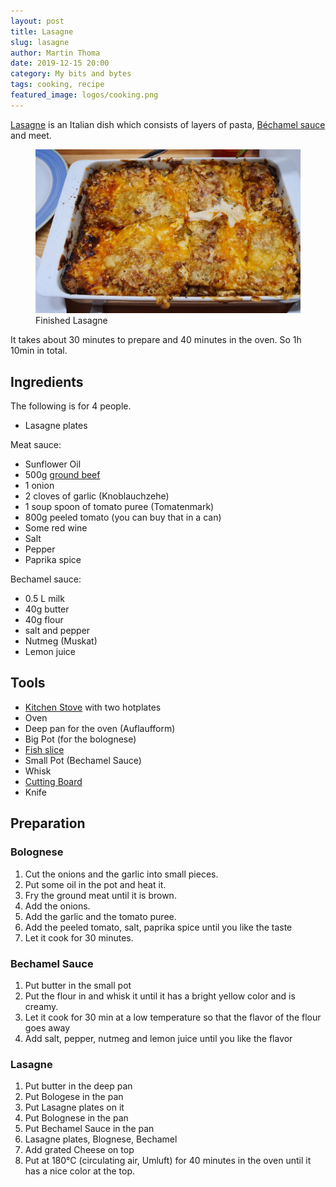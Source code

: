 ```yaml
---
layout: post
title: Lasagne
slug: lasagne
author: Martin Thoma
date: 2019-12-15 20:00
category: My bits and bytes
tags: cooking, recipe
featured_image: logos/cooking.png
---
```

[Lasagne](https://en.wikipedia.org/wiki/Lasagne) is an Italian dish which consists
of layers of pasta, [Béchamel sauce](https://en.wikipedia.org/wiki/B%C3%A9chamel_sauce) and meet.

<figure class="wp-caption aligncenter img-thumbnail">
    <a href="../images/2019/12/lasagne.jpg"><img src="../images/2019/12/lasagne.jpg" alt="Finished Lasagne" style="width: 512px;"/></a>
    <figcaption class="text-center">Finished Lasagne</figcaption>
</figure>

It takes about 30 minutes to prepare and 40 minutes in the oven. So 1h 10min in
total.

## Ingredients

The following is for 4 people.

* Lasagne plates

Meat sauce:

* Sunflower Oil
* 500g [ground beef](https://en.wikipedia.org/wiki/Ground_beef)
* 1 onion
* 2 cloves of garlic (Knoblauchzehe)
* 1 soup spoon of tomato puree (Tomatenmark)
* 800g peeled tomato (you can buy that in a can)
* Some red wine
* Salt
* Pepper
* Paprika spice

Bechamel sauce:

* 0.5 L milk
* 40g butter
* 40g flour
* salt and pepper
* Nutmeg (Muskat)
* Lemon juice


## Tools

* [Kitchen Stove](https://en.wikipedia.org/wiki/Kitchen_stove) with two hotplates
* Oven
* Deep pan for the oven (Auflaufform)
* Big Pot (for the bolognese)
* [Fish slice](https://en.wikipedia.org/wiki/Fish_slice_(kitchen_utensil))
* Small Pot (Bechamel Sauce)
* Whisk
* [Cutting Board](https://en.wikipedia.org/wiki/Cutting_board)
* Knife

## Preparation

### Bolognese

1. Cut the onions and the garlic into small pieces.
2. Put some oil in the pot and heat it.
3. Fry the ground meat until it is brown.
4. Add the onions.
5. Add the garlic and the tomato puree.
6. Add the peeled tomato, salt, paprika spice until you like the taste
7. Let it cook for 30 minutes.


### Bechamel Sauce

1. Put butter in the small pot
2. Put the flour in and whisk it until it has a bright yellow color and is creamy.
3. Let it cook for 30 min at a low temperature so that the flavor of the flour
   goes away
4. Add salt, pepper, nutmeg and lemon juice until you like the flavor


### Lasagne

1. Put butter in the deep pan
2. Put Bologese in the pan
3. Put Lasagne plates on it
4. Put Bolognese in the pan
5. Put Bechamel Sauce in the pan
6. Lasagne plates, Blognese, Bechamel
7. Add grated Cheese on top
8. Put at 180°C (circulating air, Umluft) for 40 minutes in the oven until it
   has a nice color at the top.
